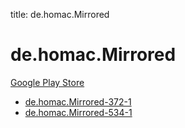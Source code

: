 title: de.homac.Mirrored
# de.homac.Mirrored


[Google Play Store](https://play.google.com/store/apps/details?id=de.homac.Mirrored)


* [de.homac.Mirrored-372-1](./de.homac.Mirrored-372-1/)
* [de.homac.Mirrored-534-1](./de.homac.Mirrored-534-1/)